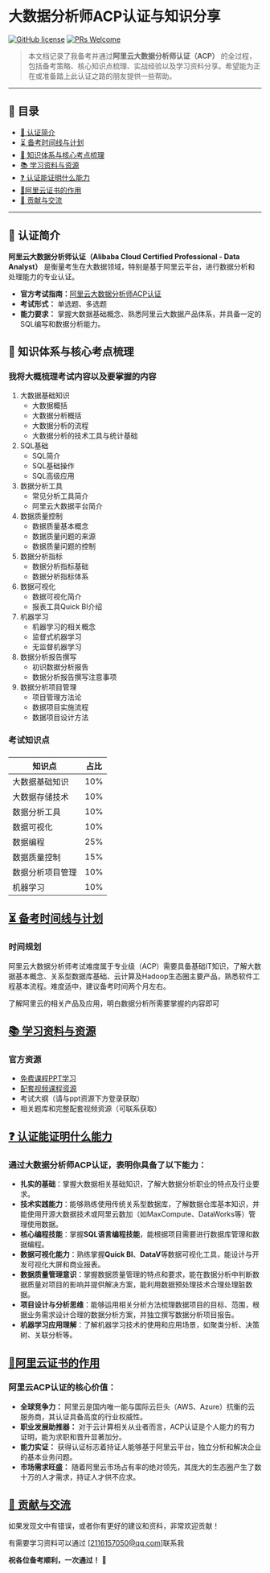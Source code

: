 # 大数据分析师ACP认证与知识分享

[![GitHub license](https://img.shields.io/badge/license-MIT-blue.svg)](LICENSE)
[![PRs Welcome](https://img.shields.io/badge/PRs-welcome-brightgreen.svg)](CONTRIBUTING.md)

> 本文档记录了我备考并通过**阿里云大数据分析师认证（ACP）** 的全过程，包括备考策略、核心知识点梳理、实战经验以及学习资料分享。希望能为正在或准备踏上此认证之路的朋友提供一些帮助。

---

## 📖 目录

- [📝 认证简介](#-认证简介)
- [⏳ 备考时间线与计划](#-备考时间线与计划)
- [🧠 知识体系与核心考点梳理](#-知识体系与核心考点梳理)
- [📚 学习资料与资源](#-学习资料与资源)
- [❓ 认证能证明什么能力](#-认证能证明什么能力)
- [🚀阿里云证书的作用](#-阿里云证书的作用)
- [🤝 贡献与交流](#-贡献与交流)

---

## 📝 认证简介

**阿里云大数据分析师认证（Alibaba Cloud Certified Professional - Data Analyst）** 是衡量考生在大数据领域，特别是基于阿里云平台，进行数据分析和处理能力的专业认证。

- **官方考试指南：**[阿里云大数据分析师ACP认证](https://edu.aliyun.com/certification/acp05?spm=a2cwt.28380597.J_1564692210.13.134934871tVVed)
- **考试形式：** 单选题、多选题
- **能力要求：** 掌握大数据基础概念、熟悉阿里云大数据产品体系，并具备一定的SQL编写和数据分析能力。

## 🧠 知识体系与核心考点梳理

### 我将大概梳理考试内容以及要掌握的内容

1. 大数据基础知识
   - 大数据概括
   - 大数据分析概括
   - 大数据分析的流程
   - 大数据分析的技术工具与统计基础
2. SQL基础
   - SQL简介
   - SQL基础操作
   - SQL高级应用
3. 数据分析工具
   - 常见分析工具简介
   - 阿里云大数据平台简介
4. 数据质量控制
   - 数据质量基本概念
   - 数据质量问题的来源
   - 数据质量问题的控制
5. 数据分析指标
   - 数据分析指标基础
   - 数据分析指标体系
6. 数据可视化
   - 数据可视化简介
   - 报表工具Quick BI介绍
7. 机器学习
   - 机器学习的相关概念
   - 监督式机器学习
   - 无监督机器学习
8. 数据分析报告撰写
   - 初识数据分析报告
   - 数据分析报告撰写注意事项
9. 数据分析项目管理
   - 项目管理方法论
   - 数据项目实施流程
   - 数据项目设计方法

### 考试知识点

### 

| 知识点           | 占比 |
| ---------------- | ---- |
| 大数据基础知识   | 10%  |
| 大数据存储技术   | 10%  |
| 数据分析工具     | 10%  |
| 数据可视化       | 10%  |
| 数据编程         | 25%  |
| 数据质量控制     | 15%  |
| 数据分析项目管理 | 10%  |
| 机器学习         | 10%  |

## [⏳ 备考时间线与计划](#-备考时间线与计划)

### 时间规划

阿里云大数据分析师考试难度属于专业级（ACP）需要具备基础IT知识，了解大数据基本概念、关系型数据库基础、云计算及Hadoop生态圈主要产品，熟悉软件工程基本流程。难度适中，建议备考时间两个月左右。

了解阿里云的相关产品及应用，明白数据分析所需要掌握的内容即可

## [📚 学习资料与资源](#-学习资料与资源)

### 官方资源

- [免费课程PPT学习](https://edu.aliyun.com/certification/acp05?spm=a2cwt.28380597.J_1564692210.13.134934871tVVed)
- [配套视频课程资源](https://edu.aliyun.com/course/2570?spm=a2cwt.28196072.ACP05.18.296668d6vbL6Jh)
- 考试大纲（请与ppt资源下方登录获取）
- 相关题库和完整配套视频资源（可联系获取）

## [❓ 认证能证明什么能力](#-认证能证明什么能力)

### 通过大数据分析师ACP认证，表明你具备了以下能力：

- **扎实的基础**：掌握大数据相关基础知识，了解大数据分析职业的特点及行业要求。
- **技术实践能力**：能够熟练使用传统关系型数据库，了解数据仓库基本知识，并能使用开源大数据技术或阿里云数加（如MaxCompute、DataWorks等）管理使用数据。
- **核心编程技能**：掌握**SQL语言编程技能**，能根据项目需要进行数据库管理和数据编程。
- **数据可视化能力**：熟练掌握**Quick BI**、**DataV**等数据可视化工具，能设计与开发可视化大屏和商业报表。
- **数据质量管理意识**：掌握数据质量管理的特点和要求，能在数据分析中判断数据质量对项目的影响并提供解决方案，能利用数据预处理技术合理处理脏数据。
- **项目设计与分析思维**：能够运用相关分析方法梳理数据项目的目标、范围，根据业务需求设计合理的数据分析方案，并独立撰写数据分析项目报告。
- **机器学习应用理解**：了解机器学习技术的使用和应用场景，如聚类分析、决策树、关联分析等。

## [🚀阿里云证书的作用](#-阿里云证书的作用)

### 阿里云ACP认证的核心价值：

- **全球竞争力：** 阿里云是国内唯一能与国际云巨头（AWS、Azure）抗衡的云服务商，其认证具备高度的行业权威性。
- **职业发展助推器：** 对于云计算相关从业者而言，ACP认证是个人能力的有力证明，能为求职和晋升显著加分。
- **能力实证：** 获得认证标志着持证人能够基于阿里云平台，独立分析和解决企业的基本业务问题。
- **市场需求旺盛：** 随着阿里云市场占有率的绝对领先，其庞大的生态圈产生了数十万的人才需求，持证人才供不应求。

## [🤝 贡献与交流](#-贡献与交流)

如果发现文中有错误，或者你有更好的建议和资料，非常欢迎贡献！

有需要学习资料可以通过 [2116157050@qq.com]联系我

 **祝各位备考顺利，一次通过！** 🎉


